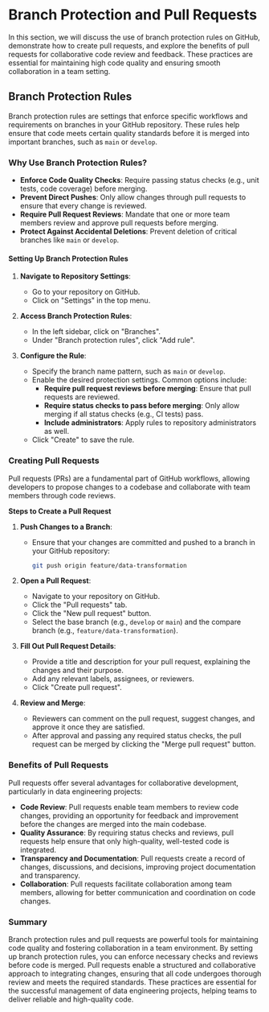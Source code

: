 # Branch Protection and Pull Requests

In this section, we will discuss the use of branch protection rules on GitHub, demonstrate how to create pull requests, and explore the benefits of pull requests for collaborative code review and feedback. These practices are essential for maintaining high code quality and ensuring smooth collaboration in a team setting.

## Branch Protection Rules

Branch protection rules are settings that enforce specific workflows and requirements on branches in your GitHub repository. These rules help ensure that code meets certain quality standards before it is merged into important branches, such as `main` or `develop`.

### Why Use Branch Protection Rules?

- **Enforce Code Quality Checks**: Require passing status checks (e.g., unit tests, code coverage) before merging.
- **Prevent Direct Pushes**: Only allow changes through pull requests to ensure that every change is reviewed.
- **Require Pull Request Reviews**: Mandate that one or more team members review and approve pull requests before merging.
- **Protect Against Accidental Deletions**: Prevent deletion of critical branches like `main` or `develop`.

#### Setting Up Branch Protection Rules

1. **Navigate to Repository Settings**:
   - Go to your repository on GitHub.
   - Click on "Settings" in the top menu.

2. **Access Branch Protection Rules**:
   - In the left sidebar, click on "Branches".
   - Under "Branch protection rules", click "Add rule".

3. **Configure the Rule**:
   - Specify the branch name pattern, such as `main` or `develop`.
   - Enable the desired protection settings. Common options include:
     - **Require pull request reviews before merging**: Ensure that pull requests are reviewed.
     - **Require status checks to pass before merging**: Only allow merging if all status checks (e.g., CI tests) pass.
     - **Include administrators**: Apply rules to repository administrators as well.
   - Click "Create" to save the rule.

### Creating Pull Requests

Pull requests (PRs) are a fundamental part of GitHub workflows, allowing developers to propose changes to a codebase and collaborate with team members through code reviews.

**Steps to Create a Pull Request**

1. **Push Changes to a Branch**:
   - Ensure that your changes are committed and pushed to a branch in your GitHub repository:
     ```sh
     git push origin feature/data-transformation
     ```

2. **Open a Pull Request**:
   - Navigate to your repository on GitHub.
   - Click the "Pull requests" tab.
   - Click the "New pull request" button.
   - Select the base branch (e.g., `develop` or `main`) and the compare branch (e.g., `feature/data-transformation`).

3. **Fill Out Pull Request Details**:
   - Provide a title and description for your pull request, explaining the changes and their purpose.
   - Add any relevant labels, assignees, or reviewers.
   - Click "Create pull request".

4. **Review and Merge**:
   - Reviewers can comment on the pull request, suggest changes, and approve it once they are satisfied.
   - After approval and passing any required status checks, the pull request can be merged by clicking the "Merge pull request" button.

### Benefits of Pull Requests

Pull requests offer several advantages for collaborative development, particularly in data engineering projects:

- **Code Review**: Pull requests enable team members to review code changes, providing an opportunity for feedback and improvement before the changes are merged into the main codebase.
- **Quality Assurance**: By requiring status checks and reviews, pull requests help ensure that only high-quality, well-tested code is integrated.
- **Transparency and Documentation**: Pull requests create a record of changes, discussions, and decisions, improving project documentation and transparency.
- **Collaboration**: Pull requests facilitate collaboration among team members, allowing for better communication and coordination on code changes.

### Summary

Branch protection rules and pull requests are powerful tools for maintaining code quality and fostering collaboration in a team environment. By setting up branch protection rules, you can enforce necessary checks and reviews before code is merged. Pull requests enable a structured and collaborative approach to integrating changes, ensuring that all code undergoes thorough review and meets the required standards. These practices are essential for the successful management of data engineering projects, helping teams to deliver reliable and high-quality code.